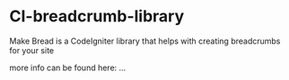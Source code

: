 CI-breadcrumb-library
=====================

Make Bread is a CodeIgniter library that helps with creating breadcrumbs for your site

more info can be found here: ...
